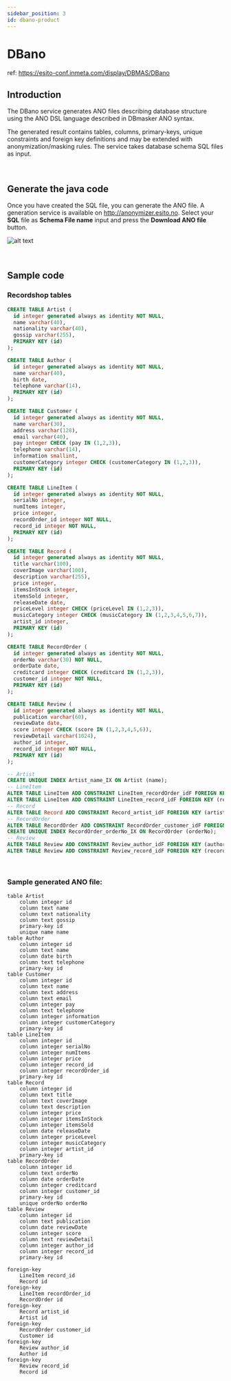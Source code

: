 ```yaml
---
sidebar_position: 3
id: dbano-product
---
```

# DBano
<!-- markdownlint-disable MD013 - makes html allowed -->
ref: https://esito-conf.inmeta.com/display/DBMAS/DBano

## Introduction

The DBano service generates ANO files describing database structure using the ANO DSL language described in DBmasker ANO syntax.

The generated result contains tables, columns, primary-keys, unique constraints and foreign key definitions and may be extended with anonymization/masking rules. The service takes database schema SQL files as input.

<br/>

## Generate the java code

Once you have created the SQL file, you can generate the ANO file. A generation service is available on http://anonymizer.esito.no. Select your **SQL** file as **Schema File name** input and press the **Download ANO file** button.

![alt text](/img/docs/dbanoweb.png 'DBano Web')

<br/>

## Sample code

### Recordshop tables

```sql
CREATE TABLE Artist (
  id integer generated always as identity NOT NULL,
  name varchar(40),
  nationality varchar(40),
  gossip varchar(255),
  PRIMARY KEY (id)
);

CREATE TABLE Author (
  id integer generated always as identity NOT NULL,
  name varchar(40),
  birth date,
  telephone varchar(14),
  PRIMARY KEY (id)
);

CREATE TABLE Customer (
  id integer generated always as identity NOT NULL,
  name varchar(30),
  address varchar(128),
  email varchar(40),
  pay integer CHECK (pay IN (1,2,3)),
  telephone varchar(14),
  information smallint,
  customerCategory integer CHECK (customerCategory IN (1,2,3)),
  PRIMARY KEY (id)
);

CREATE TABLE LineItem (
  id integer generated always as identity NOT NULL,
  serialNo integer,
  numItems integer,
  price integer,
  recordOrder_id integer NOT NULL,
  record_id integer NOT NULL,
  PRIMARY KEY (id)
);

CREATE TABLE Record (
  id integer generated always as identity NOT NULL,
  title varchar(100),
  coverImage varchar(100),
  description varchar(255),
  price integer,
  itemsInStock integer,
  itemsSold integer,
  releaseDate date,
  priceLevel integer CHECK (priceLevel IN (1,2,3)),
  musicCategory integer CHECK (musicCategory IN (1,2,3,4,5,6,7)),
  artist_id integer,
  PRIMARY KEY (id)
);

CREATE TABLE RecordOrder (
  id integer generated always as identity NOT NULL,
  orderNo varchar(30) NOT NULL,
  orderDate date,
  creditcard integer CHECK (creditcard IN (1,2,3)),
  customer_id integer NOT NULL,
  PRIMARY KEY (id)
);

CREATE TABLE Review (
  id integer generated always as identity NOT NULL,
  publication varchar(60),
  reviewDate date,
  score integer CHECK (score IN (1,2,3,4,5,6)),
  reviewDetail varchar(1024),
  author_id integer,
  record_id integer NOT NULL,
  PRIMARY KEY (id)
);

-- Artist
CREATE UNIQUE INDEX Artist_name_IX ON Artist (name);
-- LineItem
ALTER TABLE LineItem ADD CONSTRAINT LineItem_recordOrder_idF FOREIGN KEY (recordOrder_id) REFERENCES RecordOrder (id);
ALTER TABLE LineItem ADD CONSTRAINT LineItem_record_idF FOREIGN KEY (record_id) REFERENCES Record (id);
-- Record
ALTER TABLE Record ADD CONSTRAINT Record_artist_idF FOREIGN KEY (artist_id) REFERENCES Artist (id);
-- RecordOrder
ALTER TABLE RecordOrder ADD CONSTRAINT RecordOrder_customer_idF FOREIGN KEY (customer_id) REFERENCES Customer (id);
CREATE UNIQUE INDEX RecordOrder_orderNo_IX ON RecordOrder (orderNo);
-- Review
ALTER TABLE Review ADD CONSTRAINT Review_author_idF FOREIGN KEY (author_id) REFERENCES Author (id);
ALTER TABLE Review ADD CONSTRAINT Review_record_idF FOREIGN KEY (record_id) REFERENCES Record (id);
```

<br/>

### Sample generated ANO file:

```ano
table Artist
    column integer id
    column text name
    column text nationality
    column text gossip
    primary-key id
    unique name name
table Author
    column integer id
    column text name
    column date birth
    column text telephone
    primary-key id
table Customer
    column integer id
    column text name
    column text address
    column text email
    column integer pay
    column text telephone
    column integer information
    column integer customerCategory
    primary-key id
table LineItem
    column integer id
    column integer serialNo
    column integer numItems
    column integer price
    column integer record_id
    column integer recordOrder_id
    primary-key id
table Record
    column integer id
    column text title
    column text coverImage
    column text description
    column integer price
    column integer itemsInStock
    column integer itemsSold
    column date releaseDate
    column integer priceLevel
    column integer musicCategory
    column integer artist_id
    primary-key id
table RecordOrder
    column integer id
    column text orderNo
    column date orderDate
    column integer creditcard
    column integer customer_id
    primary-key id
    unique orderNo orderNo
table Review
    column integer id
    column text publication
    column date reviewDate
    column integer score
    column text reviewDetail
    column integer author_id
    column integer record_id
    primary-key id

foreign-key
    LineItem record_id
    Record id
foreign-key
    LineItem recordOrder_id
    RecordOrder id
foreign-key
    Record artist_id
    Artist id
foreign-key
    RecordOrder customer_id
    Customer id
foreign-key
    Review author_id
    Author id
foreign-key
    Review record_id
    Record id
```
